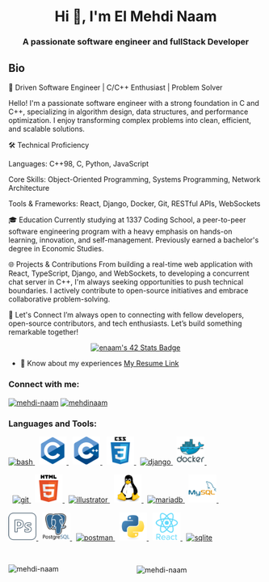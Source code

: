 <h1 align="center">Hi 👋, I'm El Mehdi Naam</h1>

<h3 align="center">A passionate software engineer and fullStack Developer</h3>

## Bio

🚀 Driven Software Engineer | C/C++ Enthusiast | Problem Solver

Hello! I'm a passionate software engineer with a strong foundation in C and C++, specializing in algorithm design, data structures, and performance optimization. I enjoy transforming complex problems into clean, efficient, and scalable solutions.

🛠️ Technical Proficiency

Languages: C++98, C, Python, JavaScript

Core Skills: Object-Oriented Programming, Systems Programming, Network Architecture

Tools & Frameworks: React, Django, Docker, Git, RESTful APIs, WebSockets

🎓 Education
Currently studying at 1337 Coding School, a peer-to-peer software engineering program with a heavy emphasis on hands-on learning, innovation, and self-management. Previously earned a bachelor's degree in Economic Studies.

🌐 Projects & Contributions
From building a real-time web application with React, TypeScript, Django, and WebSockets, to developing a concurrent chat server in C++, I'm always seeking opportunities to push technical boundaries. I actively contribute to open-source initiatives and embrace collaborative problem-solving.

💬 Let's Connect
I’m always open to connecting with fellow developers, open-source contributors, and tech enthusiasts. Let’s build something remarkable together!

<p align="center">
  <a href="https://github.com/oakoudad/badge42" target="_blank">
    <img src="https://badge.mediaplus.ma/landscapes/enaam" alt="enaam's 42 Stats Badge">
  </a>
</p>


- 📄 Know about my experiences [My Resume Link](https://drive.google.com/file/d/1JSJDE1Qxc8aLYW81LsnFS4o9m_3nAJlD/view?usp=sharing)

<h3 align="left">Connect with me:</h3>
<p align="left">
<a href="https://linkedin.com/in/mehdi-naam" target="blank"><img align="center" src="https://raw.githubusercontent.com/rahuldkjain/github-profile-readme-generator/master/src/images/icons/Social/linked-in-alt.svg" alt="mehdi-naam" height="30" width="40" /></a>
<a href="https://instagram.com/mehdinaam" target="blank"><img align="center" src="https://raw.githubusercontent.com/rahuldkjain/github-profile-readme-generator/master/src/images/icons/Social/instagram.svg" alt="mehdinaam" height="30" width="40" /></a>
</p>

<h3 align="left">Languages and Tools:</h3>

<p align="left"> <a href="https://www.gnu.org/software/bash/" target="_blank" rel="noreferrer"> <img src="https://www.vectorlogo.zone/logos/gnu_bash/gnu_bash-icon.svg" alt="bash" width="55" height="55"/> </a>
&nbsp;
<a align="center" href="https://www.cprogramming.com/" target="_blank" rel="noreferrer"> <img src="https://raw.githubusercontent.com/devicons/devicon/master/icons/c/c-original.svg" alt="c" width="55" height="55"/> </a>
&nbsp;
<a align="center" href="https://www.w3schools.com/cpp/" target="_blank" rel="noreferrer"> <img src="https://raw.githubusercontent.com/devicons/devicon/master/icons/cplusplus/cplusplus-original.svg" alt="cplusplus" width="55" height="55"/> </a>
&nbsp;
<a align="center" href="https://www.w3schools.com/css/" target="_blank" rel="noreferrer"> <img src="https://raw.githubusercontent.com/devicons/devicon/master/icons/css3/css3-original-wordmark.svg" alt="css3" width="55" height="55"/> </a>
&nbsp;
<a align="center" href="https://www.djangoproject.com/" target="_blank" rel="noreferrer"> <img src="https://cdn.worldvectorlogo.com/logos/django.svg" alt="django" width="55" height="55"/> </a>
&nbsp;
<a align="center" href="https://www.docker.com/" target="_blank" rel="noreferrer"> <img src="https://raw.githubusercontent.com/devicons/devicon/master/icons/docker/docker-original-wordmark.svg" alt="docker" width="55" height="55"/> </a>
&nbsp;
<br>
<br>
<a align="center" href="https://www.figma.com/" target="_blank" rel="noreferrer" <img src="https://www.vectorlogo.zone/logos/figma/figma-icon.svg" alt="figma" width="55" height="55"/> </a>
&nbsp;
<a align="center" href="https://git-scm.com/" target="_blank" rel="noreferrer"> <img src="https://www.vectorlogo.zone/logos/git-scm/git-scm-icon.svg" alt="git" width="55" height="55"/> </a>
&nbsp;
<a align="center" href="https://www.w3.org/html/" target="_blank" rel="noreferrer"> <img src="https://raw.githubusercontent.com/devicons/devicon/master/icons/html5/html5-original-wordmark.svg" alt="html5" width="55" height="55"/> </a>
&nbsp;
<a align="center" href="https://www.adobe.com/in/products/illustrator.html" target="_blank" rel="noreferrer"> <img src="https://www.vectorlogo.zone/logos/adobe_illustrator/adobe_illustrator-icon.svg" alt="illustrator" width="55" height="55"/> </a>
&nbsp;
<a align="center" href="https://www.linux.org/" target="_blank" rel="noreferrer"> <img src="https://raw.githubusercontent.com/devicons/devicon/master/icons/linux/linux-original.svg" alt="linux" width="55" height="55"/> </a> 
&nbsp;
<a align="center" href="https://mariadb.org/" target="_blank" rel="noreferrer"> <img src="https://www.vectorlogo.zone/logos/mariadb/mariadb-icon.svg" alt="mariadb" width="55" height="55"/> </a>
&nbsp;
<a align="center" href="https://www.mysql.com/" target="_blank" rel="noreferrer"> <img src="https://raw.githubusercontent.com/devicons/devicon/master/icons/mysql/mysql-original-wordmark.svg" alt="mysql" width="55" height="55"/> </a>
&nbsp;
<br>
<br>
<a align="center" href="https://www.photoshop.com/en" target="_blank" rel="noreferrer"> <img src="https://raw.githubusercontent.com/devicons/devicon/master/icons/photoshop/photoshop-line.svg" alt="photoshop" width="55" height="55"/> </a>
&nbsp;
<a align="center" href="https://www.postgresql.org" target="_blank" rel="noreferrer"> <img src="https://raw.githubusercontent.com/devicons/devicon/master/icons/postgresql/postgresql-original-wordmark.svg" alt="postgresql" width="55" height="55"/> </a>
&nbsp;
<a align="center" href="https://postman.com" target="_blank" rel="noreferrer"> <img src="https://www.vectorlogo.zone/logos/getpostman/getpostman-icon.svg" alt="postman" width="55" height="55"/> </a>
&nbsp;
<a align="center" href="https://www.python.org" target="_blank" rel="noreferrer"> <img src="https://raw.githubusercontent.com/devicons/devicon/master/icons/python/python-original.svg" alt="python" width="55" height="55"/> </a>
&nbsp;
<a align="center" href="https://reactjs.org/" target="_blank" rel="noreferrer"> <img src="https://raw.githubusercontent.com/devicons/devicon/master/icons/react/react-original-wordmark.svg" alt="react" width="55" height="55"/> </a> 
&nbsp;
<a align="center" href="https://www.sqlite.org/" target="_blank" rel="noreferrer"> <img src="https://www.vectorlogo.zone/logos/sqlite/sqlite-icon.svg" alt="sqlite" width="55" height="55"/> </a> </p>
&nbsp;

<p align="center"><img align="left" src="https://github-readme-stats.vercel.app/api/top-langs?username=mehdi-naam&show_icons=true&locale=en&layout=compact" alt="mehdi-naam" /></p>

<p align="center">&nbsp;<img align="center" src="https://github-readme-stats.vercel.app/api?username=mehdi-naam&show_icons=true&locale=en" alt="mehdi-naam" /></p>
